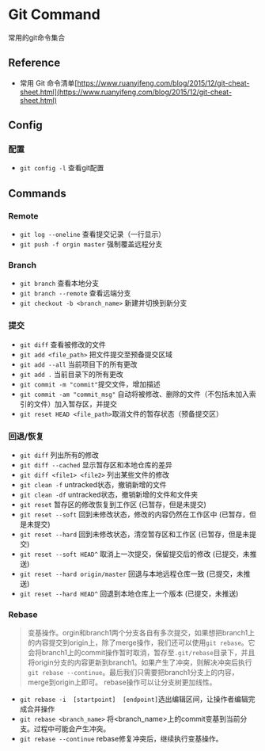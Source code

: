 # Git Command 
常用的git命令集合

## Reference
* 常用 Git 命令清单[https://www.ruanyifeng.com/blog/2015/12/git-cheat-sheet.html](https://www.ruanyifeng.com/blog/2015/12/git-cheat-sheet.html)

## Config
### 配置
* `git config -l` 查看git配置


## Commands

### Remote
* `git log --oneline` 查看提交记录（一行显示）
* `git push -f orgin master` 强制覆盖远程分支


### Branch
* `git branch`  查看本地分支
* `git branch --remote`  查看远端分支
* `git checkout -b <branch_name>`  新建并切换到新分支


### 提交
* `git diff` 查看被修改的文件
* `git add <file_path>` 把文件提交至预备提交区域
* `git add --all` 当前项目下的所有更改
* `git add .` 当前目录下的所有更改
* `git commit -m "commit"`提交文件，增加描述
* `git commit -am "commit_msg"` 自动将被修改、删除的文件（不包括未加入索引的文件）加入暂存区，并提交
* `git reset HEAD <file_path>`取消文件的暂存状态（预备提交区）

### 回退/恢复
* `git diff` 列出所有的修改
* `git diff --cached` 显示暂存区和本地仓库的差异
* `git diff <file1> <file2>` 列出某些文件的修改
* `git clean -f`  untracked状态，撤销新增的文件
* `git clean -df`  untracked状态，撤销新增的文件和文件夹
* `git reset` 暂存区的修改恢复到工作区 (已暂存，但是未提交)
* `git reset --soft`  回到未修改状态，修改的内容仍然在工作区中 (已暂存，但是未提交)
* `git reset --hard`  回到未修改状态，清空暂存区和工作区 (已暂存，但是未提交)
* `git reset --soft HEAD^` 取消上一次提交，保留提交后的修改 (已提交，未推送)
* `git reset --hard origin/master` 回退与本地远程仓库一致  (已提交，未推送)
* `git reset --hard HEAD^` 回退到本地仓库上一个版本  (已提交，未推送)



### Rebase
> 变基操作。orgin和branch1两个分支各自有多次提交，如果想把branch1上的内容提交到origin上，除了merge操作，我们还可以使用`git rebase`。它会将branch1上的commit操作暂时取消，暂存至`.git/rebase`目录下，并且将origin分支的内容更新到branch1。如果产生了冲突，则解决冲突后执行`git rebase --continue`。最后我们只需要把branch1分支上的内容，merge到origin上即可。
rebase操作可以让分支树更加线性。

* `git rebase -i  [startpoint]  [endpoint]`选出编辑区间，让操作者编辑完成合并操作   
* `git rebase <branch_name>` 将<branch_name>上的commit变基到当前分支。过程中可能会产生冲突。
* `git rebase --continue` rebase修复冲突后，继续执行变基操作。
